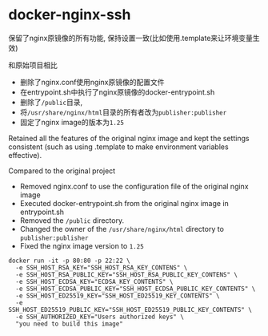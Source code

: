 # docker-nginx-ssh

保留了nginx原镜像的所有功能, 保持设置一致(比如使用.template来让环境变量生效)

和原始项目相比
- 删除了nginx.conf使用nginx原镜像的配置文件
- 在entrypoint.sh中执行了nginx原镜像的docker-entrypoint.sh
- 删除了`/public`目录,
- 将`/usr/share/nginx/html`目录的所有者改为`publisher:publisher`
- 固定了nginx image的版本为`1.25`

Retained all the features of the original nginx image and kept the settings consistent (such as using .template to make environment variables effective).

Compared to the original project
- Removed nginx.conf to use the configuration file of the original nginx image
- Executed docker-entrypoint.sh from the original nginx image in entrypoint.sh
- Removed the `/public` directory.
- Changed the owner of the `/usr/share/nginx/html` directory to `publisher:publisher`
- Fixed the nginx image version to `1.25`

```
docker run -it -p 80:80 -p 22:22 \
  -e SSH_HOST_RSA_KEY="SSH_HOST_RSA_KEY_CONTENS" \
  -e SSH_HOST_RSA_PUBLIC_KEY="SSH_HOST_RSA_PUBLIC_KEY_CONTENS" \
  -e SSH_HOST_ECDSA_KEY="ECDSA_KEY_CONTENTS" \
  -e SSH_HOST_ECDSA_PUBLIC_KEY="SSH_HOST_ECDSA_PUBLIC_KEY_CONTENTS" \
  -e SSH_HOST_ED25519_KEY="SSH_HOST_ED25519_KEY_CONTENTS" \
  -e SSH_HOST_ED25519_PUBLIC_KEY="SSH_HOST_ED25519_PUBLIC_KEY_CONTENTS" \
  -e SSH_AUTHORIZED_KEY="Users authorized keys" \
  "you need to build this image"
```
